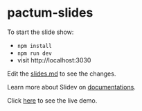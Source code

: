 # pactum-slides

To start the slide show:

- `npm install`
- `npm run dev`
- visit http://localhost:3030

Edit the [slides.md](./slides.md) to see the changes.

Learn more about Slidev on [documentations](https://sli.dev/).

Click [here](https://pactumjs.github.io/pactum-slides/) to see the live demo.
